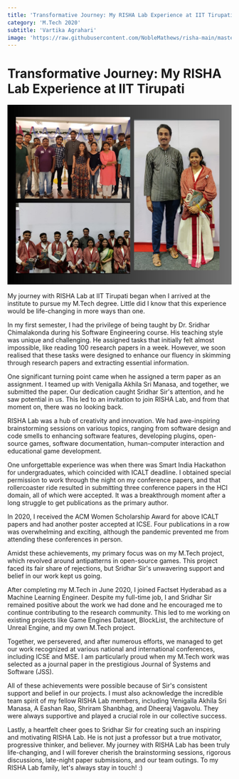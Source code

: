 ```yaml
---
title: 'Transformative Journey: My RISHA Lab Experience at IIT Tirupati'
category: 'M.Tech 2020'
subtitle: 'Vartika Agrahari'
image: 'https://raw.githubusercontent.com/NobleMathews/risha-main/master/src/Pages/_images/Vartika.jpeg'
---
```


# **Transformative Journey: My RISHA Lab Experience at IIT Tirupati**

![My Time with RISHA Lab](https://raw.githubusercontent.com/NobleMathews/risha-main/master/src/Pages/_images/Vartika.jpeg)

My journey with RISHA Lab at IIT Tirupati began when I arrived at the institute to pursue my M.Tech degree. Little did I know that this experience would be life-changing in more ways than one.

In my first semester, I had the privilege of being taught by Dr. Sridhar Chimalakonda during his Software Engineering course. His teaching style was unique and challenging. He assigned tasks that initially felt almost impossible, like reading 100 research papers in a week. However, we soon realised that these tasks were designed to enhance our fluency in skimming through research papers and extracting essential information.

One significant turning point came when he assigned a term paper as an assignment. I teamed up with Venigalla Akhila Sri Manasa, and together, we submitted the paper. Our dedication caught Sridhar Sir's attention, and he saw potential in us. This led to an invitation to join RISHA Lab, and from that moment on, there was no looking back.

RISHA Lab was a hub of creativity and innovation. We had awe-inspiring brainstorming sessions on various topics, ranging from software design and code smells to enhancing software features, developing plugins, open-source games, software documentation, human-computer interaction and educational game development.

One unforgettable experience was when there was Smart India Hackathon for undergraduates, which coincided with ICALT deadline. I obtained special permission to work through the night on my conference papers, and that rollercoaster ride resulted in submitting three conference papers in the HCI domain, all of which were accepted. It was a breakthrough moment after a long struggle to get publications as the primary author.

In 2020, I received the ACM Women Scholarship Award for above ICALT papers and had another poster accepted at ICSE. Four publications in a row was overwhelming and exciting, although the pandemic prevented me from attending these conferences in person.

Amidst these achievements, my primary focus was on my M.Tech project, which revolved around antipatterns in open-source games. This project faced its fair share of rejections, but Sridhar Sir's unwavering support and belief in our work kept us going.

After completing my M.Tech in June 2020, I joined Factset Hyderabad as a Machine Learning Engineer. Despite my full-time job, I and Sridhar Sir remained positive about the work we had done and he encouraged me to continue contributing to the research community. This led to me working on existing projects like Game Engines Dataset, BlockList, the architecture of Unreal Engine, and my own M.Tech project.

Together, we persevered, and after numerous efforts, we managed to get our work recognized at various national and international conferences, including ICSE and MSE. I am particularly proud when my M.Tech work was selected as a journal paper in the prestigious Journal of Systems and Software (JSS).

All of these achievements were possible because of Sir's consistent support and belief in our projects. I must also acknowledge the incredible team spirit of my fellow RISHA Lab members, including Venigalla Akhila Sri Manasa, A Eashan Rao, Shriram Shanbhag, and Dheeraj Vagavolu. They were always supportive and played a crucial role in our collective success.

Lastly, a heartfelt cheer goes to Sridhar Sir for creating such an inspiring and motivating RISHA Lab. He is not just a professor but a true motivator, progressive thinker, and believer. My journey with RISHA Lab has been truly life-changing, and I will forever cherish the brainstorming sessions, rigorous discussions, late-night paper submissions, and our team outings. To my RISHA Lab family, let's always stay in touch! :)




